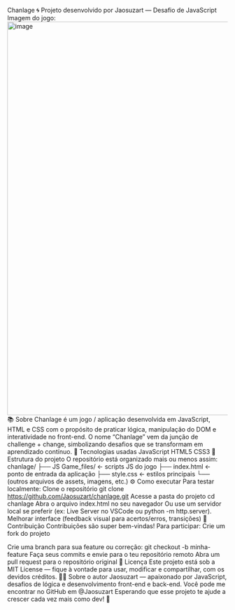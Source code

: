 Chanlage 🌀
Projeto desenvolvido por Jaosuzart — Desafio de JavaScript
Imagem do jogo: <img width="1440" height="900" alt="image" src="https://github.com/user-attachments/assets/6ecc6b2a-cce5-4a30-af79-b360010ac4bc" />
📚 Sobre
Chanlage é um jogo / aplicação desenvolvida em JavaScript, HTML e CSS com o propósito de praticar lógica, manipulação do DOM e interatividade no front-end.
O nome “Chanlage” vem da junção de challenge + change, simbolizando desafios que se transformam em aprendizado contínuo.
🧰 Tecnologias usadas
JavaScript
HTML5
CSS3
🚀 Estrutura do projeto
O repositório está organizado mais ou menos assim:
chanlage/
├── JS Game_files/         ← scripts JS do jogo
├── index.html             ← ponto de entrada da aplicação
├── style.css              ← estilos principais
└── (outros arquivos de assets, imagens, etc.)
⚙️ Como executar
Para testar localmente:
Clone o repositório
git clone https://github.com/Jaosuzart/chanlage.git
Acesse a pasta do projeto
cd chanlage
Abra o arquivo index.html no seu navegador
Ou use um servidor local se preferir (ex: Live Server no VSCode ou python -m http.server).
Melhorar interface (feedback visual para acertos/erros, transições)
🤝 Contribuição
Contribuições são super bem-vindas! Para participar:
Crie um fork do projeto

Crie uma branch para sua feature ou correção:
git checkout -b minha-feature
Faça seus commits e envie para o teu repositório remoto
Abra um pull request para o repositório original
📄 Licença
Este projeto está sob a MIT License
 — fique à vontade para usar, modificar e compartilhar, com os devidos créditos.
👨‍💻 Sobre o autor
Jaosuzart — apaixonado por JavaScript, desafios de lógica e desenvolvimento front-end e back-end.
Você pode me encontrar no GitHub em @Jaosuzart
Esperando que esse projeto te ajude a crescer cada vez mais como dev! 🚀
